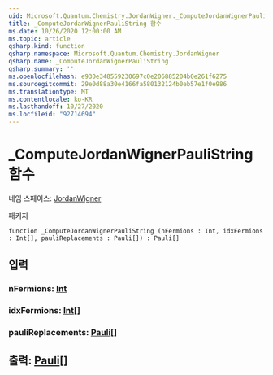 ```yaml
---
uid: Microsoft.Quantum.Chemistry.JordanWigner._ComputeJordanWignerPauliString
title: _ComputeJordanWignerPauliString 함수
ms.date: 10/26/2020 12:00:00 AM
ms.topic: article
qsharp.kind: function
qsharp.namespace: Microsoft.Quantum.Chemistry.JordanWigner
qsharp.name: _ComputeJordanWignerPauliString
qsharp.summary: ''
ms.openlocfilehash: e930e348559230697c0e206885204b0e261f6275
ms.sourcegitcommit: 29e0d88a30e4166fa580132124b0eb57e1f0e986
ms.translationtype: MT
ms.contentlocale: ko-KR
ms.lasthandoff: 10/27/2020
ms.locfileid: "92714694"
---
```

# <a name="_computejordanwignerpaulistring-function"></a>_ComputeJordanWignerPauliString 함수

네임 스페이스: [JordanWigner](xref:Microsoft.Quantum.Chemistry.JordanWigner)

패키지 [](https://nuget.org/packages/)




```qsharp
function _ComputeJordanWignerPauliString (nFermions : Int, idxFermions : Int[], pauliReplacements : Pauli[]) : Pauli[]
```


## <a name="input"></a>입력

### <a name="nfermions--int"></a>nFermions: [Int](xref:microsoft.quantum.lang-ref.int)




### <a name="idxfermions--int"></a>idxFermions: [Int](xref:microsoft.quantum.lang-ref.int)[]




### <a name="paulireplacements--pauli"></a>pauliReplacements: [Pauli](xref:microsoft.quantum.lang-ref.pauli)[]





## <a name="output--pauli"></a>출력: [Pauli](xref:microsoft.quantum.lang-ref.pauli)[]

